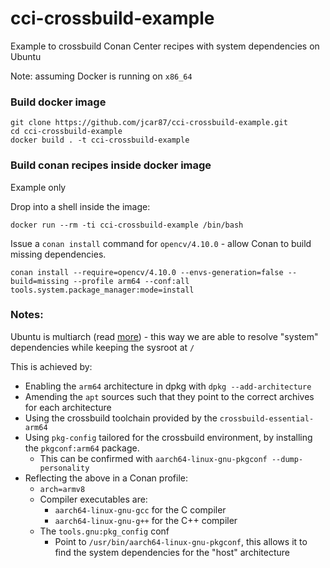 # cci-crossbuild-example
Example to crossbuild Conan Center recipes with system dependencies on Ubuntu

Note: assuming Docker is running on `x86_64`

### Build docker image
```
git clone https://github.com/jcar87/cci-crossbuild-example.git
cd cci-crossbuild-example
docker build . -t cci-crossbuild-example
```

### Build conan recipes inside docker image
Example only

Drop into a shell inside the image:
```
docker run --rm -ti cci-crossbuild-example /bin/bash
```

Issue a `conan install` command for `opencv/4.10.0` - allow Conan to build missing dependencies.

```
conan install --require=opencv/4.10.0 --envs-generation=false --build=missing --profile arm64 --conf:all tools.system.package_manager:mode=install
```

### Notes:
Ubuntu is multiarch (read [more](https://wiki.debian.org/Multiarch/HOWTO)) - this way we are able to resolve "system" dependencies while keeping the sysroot at `/`

This is achieved by:
- Enabling the `arm64` architecture in dpkg with `dpkg --add-architecture`
- Amending the `apt` sources such that they point to the correct archives for each architecture
- Using the crossbuild toolchain provided by the `crossbuild-essential-arm64`
- Using `pkg-config` tailored for the crossbuild environment, by installing the `pkgconf:arm64` package.
    - This can be confirmed with `aarch64-linux-gnu-pkgconf --dump-personality` 
- Reflecting the above in a Conan profile:
   - `arch=armv8`
   - Compiler executables are:
      - `aarch64-linux-gnu-gcc` for the C compiler
      - `aarch64-linux-gnu-g++` for the C++ compiler
   - The `tools.gnu:pkg_config` conf
       - Point to `/usr/bin/aarch64-linux-gnu-pkgconf`, this allows it to find the system dependencies for the "host" architecture
